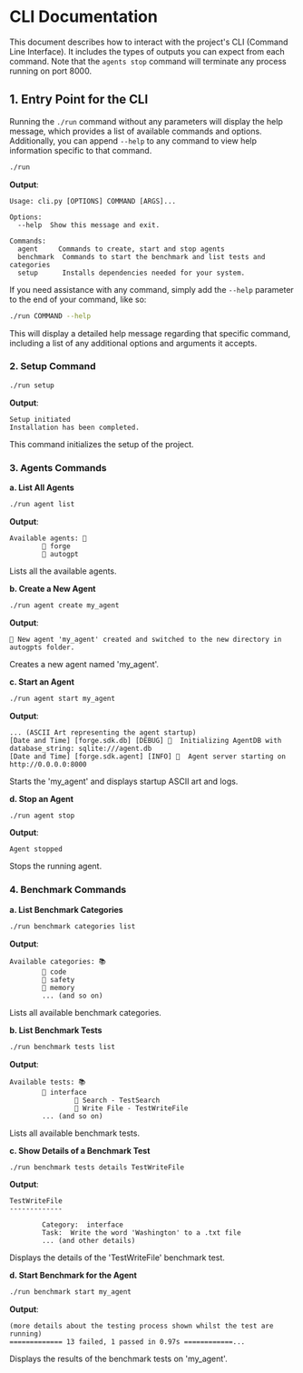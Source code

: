 # CLI Documentation

This document describes how to interact with the project's CLI (Command Line Interface). It includes the types of outputs you can expect from each command. Note that the `agents stop` command will terminate any process running on port 8000.

## 1. Entry Point for the CLI

Running the `./run` command without any parameters will display the help message, which provides a list of available commands and options. Additionally, you can append `--help` to any command to view help information specific to that command.

```sh
./run
```

**Output**:

```
Usage: cli.py [OPTIONS] COMMAND [ARGS]...

Options:
  --help  Show this message and exit.

Commands:
  agent     Commands to create, start and stop agents
  benchmark  Commands to start the benchmark and list tests and categories
  setup      Installs dependencies needed for your system.
```

If you need assistance with any command, simply add the `--help` parameter to the end of your command, like so:

```sh
./run COMMAND --help
```

This will display a detailed help message regarding that specific command, including a list of any additional options and arguments it accepts.

### 2. Setup Command

```sh
./run setup
```

**Output**:

```
Setup initiated
Installation has been completed.
```

This command initializes the setup of the project.

### 3. Agents Commands

**a. List All Agents**

```sh
./run agent list
```

**Output**:

```
Available agents: 🤖
        🐙 forge
        🐙 autogpt
```

Lists all the available agents.

**b. Create a New Agent**

```sh
./run agent create my_agent
```

**Output**:

```
🎉 New agent 'my_agent' created and switched to the new directory in autogpts folder.
```

Creates a new agent named 'my_agent'.

**c. Start an Agent**

```sh
./run agent start my_agent
```

**Output**:

```
... (ASCII Art representing the agent startup)
[Date and Time] [forge.sdk.db] [DEBUG] 🐛  Initializing AgentDB with database_string: sqlite:///agent.db
[Date and Time] [forge.sdk.agent] [INFO] 📝  Agent server starting on http://0.0.0.0:8000
```

Starts the 'my_agent' and displays startup ASCII art and logs.

**d. Stop an Agent**

```sh
./run agent stop
```

**Output**:

```
Agent stopped
```

Stops the running agent.

### 4. Benchmark Commands

**a. List Benchmark Categories**

```sh
./run benchmark categories list
```

**Output**:

```
Available categories: 📚
        📖 code
        📖 safety
        📖 memory
        ... (and so on)
```

Lists all available benchmark categories.

**b. List Benchmark Tests**

```sh
./run benchmark tests list
```

**Output**:

```
Available tests: 📚
        📖 interface
                🔬 Search - TestSearch
                🔬 Write File - TestWriteFile
        ... (and so on)
```

Lists all available benchmark tests.

**c. Show Details of a Benchmark Test**

```sh
./run benchmark tests details TestWriteFile
```

**Output**:

```
TestWriteFile
-------------

        Category:  interface
        Task:  Write the word 'Washington' to a .txt file
        ... (and other details)
```

Displays the details of the 'TestWriteFile' benchmark test.

**d. Start Benchmark for the Agent**

```sh
./run benchmark start my_agent
```

**Output**:

```
(more details about the testing process shown whilst the test are running)
============= 13 failed, 1 passed in 0.97s ============...
```

Displays the results of the benchmark tests on 'my_agent'.
